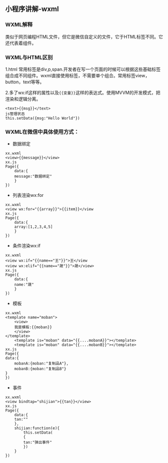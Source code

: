## 小程序讲解-wxml

### WXML解释
类似于网页编程HTML文件，但它是微信自定义的文件，它于HTML标签不同。它还代表着组件。

### WXML与HTML区别
1.html 常用标签是div,p,span.开发者在写一个页面的时候可以根据这些基础标签组合成不同组件。wxml直接使用标签，不需要单个组合。常用标签view，button，text等等。

2.多了wx:if这样的属性以及`{{变量}}`这样的表达式。使用MVVM的开发模式，把渲染和逻辑分离。
```
<text>{{msg}}</text>
js管理状态
this.setData({msg:"Hello World"})
```

### WXML在微信中具体使用方式：

- 数据绑定

```
xx.wxml
<view>{{message}}</view>
xx.js
Page({
    data:{
    message:"数据绑定"
    }
})
```

- 列表渲染wx:for

```
xx.wxml
<view wx:for="{{array}}">{{item}}</view
xx.js
Page({
    data:{
    array:[1,2,3,4,5]
    }
})
```
- 条件渲染wx:if

```
xx.wxml
<view wx:if="{{name=="王"}}">王</view
<view wx:elif="{{name=="晟"}}">晟</view>
xx.js
Page({
    data:{
    name:"晟"
    }
})
```
- 模板

```
xx.wxml
<template name="moban">
    <view>
    我是模板:{{moban}}
    </view>
</template>
    <template is="moban" data="{{....mobanA}}"></template>
    <template is="moban" data="{{....mobanB}}"></template>
xx.js
Page({
data:{
    mobanA:{moban:"复制品A"},
    mobanB:{moban:"复制品B"}
}
})
```
- 事件

```
xx.wxml
<view bindtap="shijian">{{tan}}</view>
xx.js
Page({
    data:{
    tan:""
    },
    shijian:function(e){
        this.setData(
        {
        tan:"弹出事件"
        })
    }
})

```
